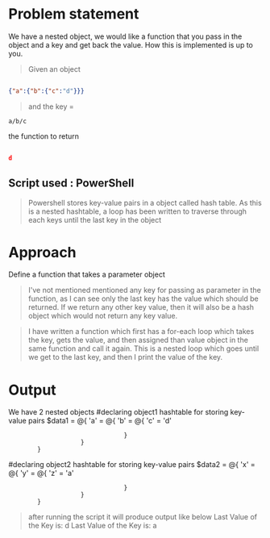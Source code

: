 # Problem statement

  

We have a nested object, we would like a function that you pass in the object and a key and get back the value. How this is implemented is up to you.

  

> Given an object

```json

{"a":{"b":{"c":"d"}}}

```

> and the key =

`` a/b/c ``

the function to return

```json

d

```

  

## Script used : PowerShell

>Powershell stores key-value pairs in a object called hash table. As this is a nested hashtable, a loop has been written to traverse through each keys until the last key in the object

  

# Approach

Define a function that takes a parameter object

> I've not mentioned mentioned any key for passing as parameter in the function, as I can see only the last key has the value which should be returned. If we return any other key value, then it will also be a hash object which would not return any key value.

> I have written a function which first has a for-each loop which takes the key, gets the value, and then assigned than value object in the same function and call it again. This is a nested loop which goes until we get to the last key, and then I print the value of the key.

 
# Output

We have 2 nested objects
#declaring object1 hashtable for storing key-value pairs
$data1 = @{
                'a' = @{
                           'b' =  @{
                                        'c' = 'd'

                                    }
                        }
            }
#declaring object2 hashtable for storing key-value pairs
$data2 = @{
                'x' = @{
                           'y' =  @{
                                        'z' = 'a'

                                    }
                        }
            }

> after running the script it will produce output like below
Last Value of the Key is: d 
Last Value of the Key is: a             